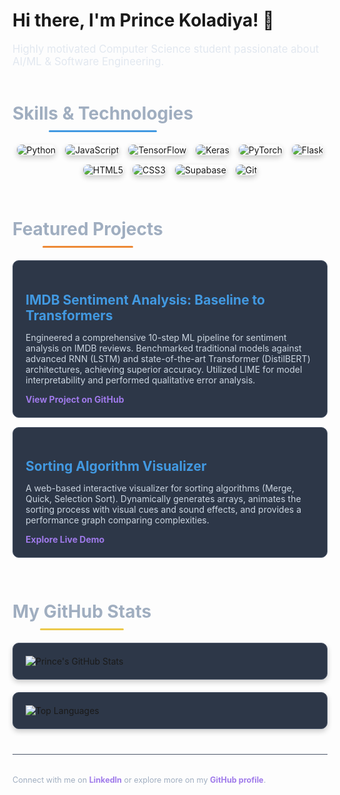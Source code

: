 <style>
/* General Styling /
.profile-container {
font-family: 'Inter', sans-serif;
color: #f0f2f5; / Light grey text /
background: linear-gradient(135deg, #1a202c, #2d3748); / Dark gradient background /
padding: 20px;
border-radius: 15px;
box-shadow: 0 10px 20px rgba(0, 0, 0, 0.5);
text-align: center;
overflow: hidden; / Ensures animations don't spill */
}

/* Header Section /
.header-section {
padding: 30px 0;
margin-bottom: 30px;
background: linear-gradient(45deg, #667eea, #764ba2); / Purple-blue gradient */
border-radius: 10px;
position: relative;
overflow: hidden;
animation: fadeIn 1.5s ease-out;
}

.header-section h1 {
font-size: 3.5em; /* Larger font for impact */
font-weight: 900;
color: #ffffff;
margin-bottom: 10px;
text-shadow: 2px 2px 5px rgba(0, 0, 0, 0.3);
animation: slideInLeft 1s ease-out;
}

.header-section p {
font-size: 1.2em;
color: #e2e8f0;
animation: slideInRight 1s ease-out 0.3s; /* Delayed animation */
}

/* Animated Text Effect */
@keyframes slideInLeft {
from { transform: translateX(-100%); opacity: 0; }
to { transform: translateX(0); opacity: 1; }
}

@keyframes slideInRight {
from { transform: translateX(100%); opacity: 0; }
to { transform: translateX(0); opacity: 1; }
}

@keyframes fadeIn {
from { opacity: 0; }
to { opacity: 1; }
}

/* Skills Section */
.skills-section {
margin-bottom: 30px;
}

.skills-section h2 {
font-size: 2em;
color: #a0aec0; /* Lighter grey */
margin-bottom: 20px;
position: relative;
display: inline-block;
}

.skills-section h2::after {
content: '';
display: block;
width: 60%;
height: 3px;
background: #4299e1; /* Blue accent */
margin: 10px auto 0;
border-radius: 5px;
}

.skill-badges {
display: flex;
flex-wrap: wrap;
justify-content: center;
gap: 15px;
}

.skill-badge {
transition: transform 0.3s ease, box-shadow 0.3s ease;
border-radius: 8px;
overflow: hidden;
box-shadow: 0 4px 8px rgba(0, 0, 0, 0.2);
}

.skill-badge:hover {
transform: translateY(-5px) scale(1.05);
box-shadow: 0 8px 16px rgba(0, 0, 0, 0.4);
}

/* Project Section */
.projects-section {
margin-bottom: 30px;
}

.projects-section h2 {
font-size: 2em;
color: #a0aec0;
margin-bottom: 20px;
position: relative;
display: inline-block;
}

.projects-section h2::after {
content: '';
display: block;
width: 60%;
height: 3px;
background: #ed8936; /* Orange accent */
margin: 10px auto 0;
border-radius: 5px;
}

.project-item {
background-color: #2d3748; /* Slightly lighter dark background */
border-radius: 10px;
padding: 20px;
margin-bottom: 15px;
text-align: left;
transition: transform 0.3s ease, background-color 0.3s ease;
border: 1px solid #4a5568;
}

.project-item:hover {
transform: translateY(-5px);
background-color: #4a5568; /* Darker on hover */
}

.project-item h3 {
font-size: 1.5em;
color: #4299e1; /* Blue for project titles */
margin-bottom: 5px;
}

.project-item p {
font-size: 1em;
color: #cbd5e0; /* Light grey for description */
}

.project-item a {
color: #9f7aea; /* Purple for links */
text-decoration: none;
font-weight: bold;
transition: color 0.2s ease;
}

.project-item a:hover {
color: #b794f4;
text-decoration: underline;
}

/* Stats Section (Optional - requires GitHub Actions) */
.stats-section {
margin-bottom: 30px;
}

.stats-section h2 {
font-size: 2em;
color: #a0aec0;
margin-bottom: 20px;
position: relative;
display: inline-block;
}

.stats-section h2::after {
content: '';
display: block;
width: 60%;
height: 3px;
background: #ecc94b; /* Yellow accent */
margin: 10px auto 0;
border-radius: 5px;
}

.stats-grid {
display: grid;
grid-template-columns: repeat(auto-fit, minmax(280px, 1fr));
gap: 20px;
justify-content: center;
}

.stat-card {
background-color: #2d3748;
border-radius: 10px;
padding: 20px;
box-shadow: 0 4px 8px rgba(0, 0, 0, 0.2);
transition: transform 0.3s ease, box-shadow 0.3s ease;
border: 1px solid #4a5568;
}

.stat-card:hover {
transform: translateY(-5px);
box-shadow: 0 8px 16px rgba(0, 0, 0, 0.4);
}

/* Footer */
.footer-section {
margin-top: 40px;
padding-top: 20px;
border-top: 1px solid #4a5568;
font-size: 0.9em;
color: #a0aec0;
}

.footer-section a {
color: #9f7aea;
text-decoration: none;
font-weight: bold;
}

.footer-section a:hover {
text-decoration: underline;
}
</style>

<div class="profile-container">
<div class="header-section">
<h1>Hi there, I'm Prince Koladiya! 👋</h1>
<p>Highly motivated Computer Science student passionate about AI/ML & Software Engineering.</p>
</div>

<div class="skills-section">
<h2>Skills & Technologies</h2>
<div class="skill-badges">
<!-- You can use popular badge services or custom SVGs -->
<img src="https://www.google.com/search?q=https://img.shields.io/badge/Python-3776AB%3Fstyle%3Dfor-the-badge%26logo%3Dpython%26logoColor%3Dwhite" class="skill-badge" alt="Python">
<img src="https://www.google.com/search?q=https://img.shields.io/badge/JavaScript-F7DF1E%3Fstyle%3Dfor-the-badge%26logo%3Djavascript%26logoColor%3Dblack" class="skill-badge" alt="JavaScript">
<img src="https://img.shields.io/badge/TensorFlow-FF6F00?style=for-the-badge&logo=tensorflow&logoColor=white" class="skill-badge" alt="TensorFlow">
<img src="https://www.google.com/search?q=https://img.shields.io/badge/Keras-D00000%3Fstyle%3Dfor-the-badge%26logo%3Dkeras%26logoColor%3Dwhite" class="skill-badge" alt="Keras">
<img src="https://img.shields.io/badge/PyTorch-EE4C2C?style=for-the-badge&logo=pytorch&logoColor=white" class="skill-badge" alt="PyTorch">
<img src="https://www.google.com/search?q=https://img.shields.io/badge/Flask-000000%3Fstyle%3Dfor-the-badge%26logo%3Dflask%26logoColor%3Dwhite" class="skill-badge" alt="Flask">
<img src="https://www.google.com/search?q=https://img.shields.io/badge/HTML5-E34F26%3Fstyle%3Dfor-the-badge%26logo%3Dhtml5%26logoColor%3Dwhite" class="skill-badge" alt="HTML5">
<img src="https://www.google.com/search?q=https://img.shields.io/badge/CSS3-1572B6%3Fstyle%3Dfor-the-badge%26logo%3Dcss3%26logoColor%3Dwhite" class="skill-badge" alt="CSS3">
<img src="https://img.shields.io/badge/Supabase-3ECF8E?style=for-the-badge&logo=supabase&logoColor=white" class="skill-badge" alt="Supabase">
<img src="https://www.google.com/search?q=https://img.shields.io/badge/Git-F05032%3Fstyle%3Dfor-the-badge%26logo%3Dgit%26logoColor%3Dwhite" class="skill-badge" alt="Git">
</div>
</div>

<div class="projects-section">
<h2>Featured Projects</h2>
<div class="project-item">
<h3>IMDB Sentiment Analysis: Baseline to Transformers</h3>
<p>Engineered a comprehensive 10-step ML pipeline for sentiment analysis on IMDB reviews. Benchmarked traditional models against advanced RNN (LSTM) and state-of-the-art Transformer (DistilBERT) architectures, achieving superior accuracy. Utilized LIME for model interpretability and performed qualitative error analysis.</p>
<a href="https://www.google.com/search?q=https://github.com/Prince-Koladiya09/YOUR_IMDB_REPO" target="_blank">View Project on GitHub</a>
</div>
<div class="project-item">
<h3>Sorting Algorithm Visualizer</h3>
<p>A web-based interactive visualizer for sorting algorithms (Merge, Quick, Selection Sort). Dynamically generates arrays, animates the sorting process with visual cues and sound effects, and provides a performance graph comparing complexities.</p>
<a href="https://sortexplorer.netlify.app/" target="_blank">Explore Live Demo</a>
</div>
<!-- Add more projects here -->
</div>

<div class="stats-section">
<h2>My GitHub Stats</h2>
<div class="stats-grid">
<!-- GitHub Stats Card (requires external service like GitHub Readme Stats) -->
<div class="stat-card">
<img src="https://www.google.com/search?q=https://github-readme-stats.vercel.app/api%3Fusername%3DPrince-Koladiya09%26show_icons%3Dtrue%26theme%3Ddark%26hide_border%3Dtrue%26count_private%3Dtrue" alt="Prince's GitHub Stats"/>
</div>
<!-- Top Languages Card -->
<div class="stat-card">
<img src="https://www.google.com/search?q=https://github-readme-stats.vercel.app/api/top-langs/%3Fusername%3DPrince-Koladiya09%26layout%3Dcompact%26theme%3Ddark%26hide_border%3Dtrue" alt="Top Languages"/>
</div>
</div>
</div>

<div class="footer-section">
<p>Connect with me on <a href="https://www.google.com/search?q=https://linkedin.com/in/prince-koladiya-47782727a" target="_blank">LinkedIn</a> or explore more on my <a href="https://github.com/Prince-Koladiya09" target="_blank">GitHub profile</a>.</p>
</div>
</div>
